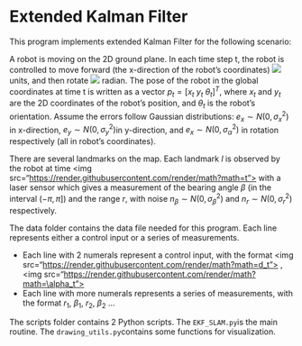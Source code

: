 # Extended Kalman Filter


This program implements extended Kalman Filter for the following scenario:

A robot is moving on the 2D ground plane. In each time step t, the robot is controlled to move forward (the x-direction of the robot’s coordinates) <img src="https://render.githubusercontent.com/render/math?math=d_t"> units, and then rotate <img src="https://render.githubusercontent.com/render/math?math=\alpha_t "> radian. The pose of the robot in the global coordinates at time t is written as a vector $p_t=[x_t \ y_t \ \theta_t]^T$, where $x_t$ and $y_t$ are the 2D coordinates of the robot’s position, and $\theta_t$ is the robot’s orientation. Assume the errors follow Gaussian distributions: $e_x \sim N(0, \sigma_x^2)$ in x-direction, $e_y \sim N(0, \sigma_y^2)$in y-direction, and $e_x \sim N(0, \sigma_\alpha^2)$ in rotation respectively (all in robot’s coordinates).

There are several landmarks on the map. Each landmark $l$ is observed by the robot at time <img src=“https://render.githubusercontent.com/render/math?math=t”> with a laser sensor which gives a measurement of the bearing angle $\beta$ (in the interval $(−\pi, \pi ]$) and the range $r$, with noise $n_\beta \sim N(0, \sigma_\beta^2)$ and $n_r \sim N(0, \sigma_r^2)$ respectively.

The data folder contains the data file needed for this program. Each line represents either a control input or a series of measurements.
* Each line with 2 numerals represent a control input, with the format <img src=“https://render.githubusercontent.com/render/math?math=d_t”> ,<img src=“https://render.githubusercontent.com/render/math?math=\alpha_t”>
* Each line with more numerals represents a series of measurements, with the format $r_1$, $\beta_1$, $r_2$, $\beta_2$ ...

The scripts folder contains 2 Python scripts. The `EKF_SLAM.py`is the main routine. The `drawing_utils.py`contains some functions for visualization.
